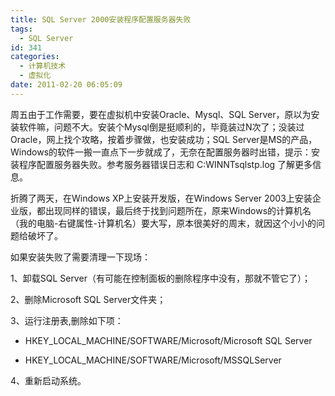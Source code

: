 ```yaml
---
title: SQL Server 2000安装程序配置服务器失败
tags:
  - SQL Server
id: 341
categories:
  - 计算机技术
  - 虚拟化
date: 2011-02-20 06:05:09
---
```


周五由于工作需要，要在虚拟机中安装Oracle、Mysql、SQL Server，原以为安装软件嘛，问题不大。安装个Mysql倒是挺顺利的，毕竟装过N次了；没装过Oracle，网上找个攻略，按着步骤做，也安装成功；SQL Server是MS的产品，Windows的软件一搬一直点下一步就成了，无奈在配置服务器时出错，提示：安装程序配置服务器失败。参考服务器错误日志和 C:WINNTsqlstp.log 了解更多信息。

折腾了两天，在Windows XP上安装开发版，在Windows Server 2003上安装企业版，都出现同样的错误，最后终于找到问题所在，原来Windows的计算机名（我的电脑-右键属性-计算机名）要大写，原本很美好的周末，就因这个小小的问题给破坏了。

如果安装失败了需要清理一下现场：

1、卸载SQL Server（有可能在控制面板的删除程序中没有，那就不管它了）；

2、删除Microsoft SQL  Server文件夹；

3、运行注册表,删除如下项：

* HKEY_LOCAL_MACHINE/SOFTWARE/Microsoft/Microsoft SQL Server     

* HKEY_LOCAL_MACHINE/SOFTWARE/Microsoft/MSSQLServer

4、重新启动系统。
